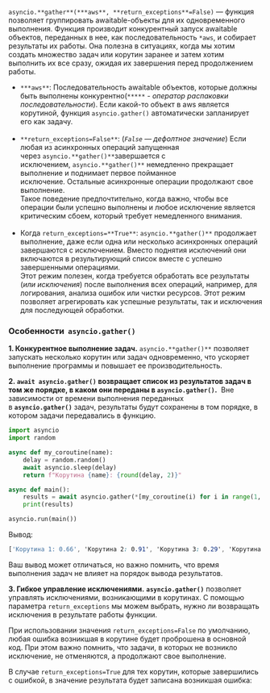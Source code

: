 `asyncio.**gather**(***aws**, **return_exceptions**=False)` — функция позволяет группировать awaitable-объекты для их одновременного выполнения. Функция производит конкурентный запуск awaitable объектов, переданных в нее, как последовательность `*aws`, и собирает результаты их работы. Она полезна в ситуациях, когда мы хотим создать множество задач или корутин заранее и затем хотим выполнить их все сразу, ожидая их завершения перед продолжением работы.

- `***aws**`: Последовательность awaitable объектов, которые должны быть выполнены конкурентно(`*****` _- оператор распаковки последовательности_). Если какой-то объект в aws является корутиной, функция `asyncio.gather()` автоматически запланирует его как задачу.  
     
- `**return_exceptions=False**`: (_`False` — дефолтное значение_) Если любая из асинхронных операций запущенная через `asyncio.**gather()**`завершается с исключением, `asyncio.**gather()**` немедленно прекращает выполнение и поднимает первое пойманное исключение. Остальные асинхронные операции продолжают свое выполнение.  
    Такое поведение предпочтительно, когда важно, чтобы все операции были успешно выполнены и любое исключение является критическим сбоем, который требует немедленного внимания.  
     
- Когда `return_exceptions=**True**`: `asyncio.**gather()**` продолжает выполнение, даже если одна или несколько асинхронных операций завершаются с исключением. Вместо поднятия исключений они включаются в результирующий список вместе с успешно завершенными операциями.   
    Этот режим полезен, когда требуется обработать все результаты (_или исключения_) после выполнения всех операций, например, для логирования, анализа ошибок или чистки ресурсов. Этот режим позволяет агрегировать как успешные результаты, так и исключения для последующей обработки.
    

### Особенности  `asyncio.gather()`

**1. Конкурентное выполнение задач.** `asyncio.**gather()**` позволяет запускать несколько корутин или задач одновременно, что ускоряет выполнение программы и повышает ее производительность.

**2. `await asyncio.gather()` возвращает список из результатов задач в том же порядке, в каком они переданы в `asyncio.gather()`.**  Вне зависимости от времени выполнения переданных в **`asyncio.gather()`** задач, результаты будут сохранены в том порядке, в котором задачи передавались в функцию.

```python
import asyncio
import random

async def my_coroutine(name):
    delay = random.random()
    await asyncio.sleep(delay)
    return f"Корутина {name}: {round(delay, 2)}"

async def main():        
    results = await asyncio.gather(*[my_coroutine(i) for i in range(1, 6)])
    print(results)

asyncio.run(main())   
```

Вывод:

```css
['Корутина 1: 0.66', 'Корутина 2: 0.91', 'Корутина 3: 0.29', 'Корутина 4: 0.07', 'Корутина 5: 0.38']
```

Ваш вывод может отличаться, но важно помнить, что время выполнения задач не влияет на порядок вывода результатов.

**3. Гибкое управление исключениями.** **`asyncio.gather()`** позволяет управлять исключениями, возникающими в корутинах. С помощью параметра `return_exceptions` мы можем выбрать, нужно ли возвращать исключения в результате работы функции.

При использовании значения `return_exceptions=False` по умолчанию, любая ошибка возникшая в корутине будет проброшена в основной код. При этом важно помнить, что задачи, в которых не возникло исключение, не отменяются, а продолжают свое выполнение. 

В случае `return_exceptions=True` для тех корутин, которые завершились с ошибкой, в значение результата будет записана возникшая ошибка: